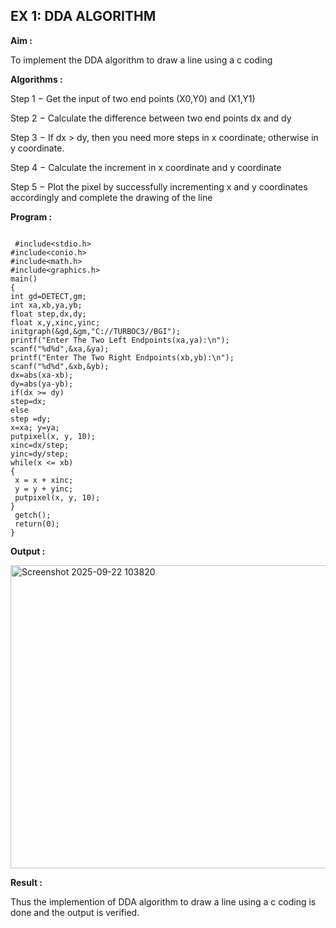 ## EX 1: DDA ALGORITHM 

**Aim :**

To  implement the DDA algorithm to draw a line using a c coding

**Algorithms :**

Step 1 − Get the input of two end points (X0,Y0) and (X1,Y1)

Step 2 − Calculate the difference between two end points dx and  dy 

Step 3 − If dx > dy, then you need more steps in x coordinate; otherwise in y coordinate.

Step 4 − Calculate the increment in x coordinate and y coordinate

Step 5 − Plot the pixel by successfully incrementing x and y coordinates accordingly and complete the drawing of the line

**Program :**
```
 
 #include<stdio.h>
#include<conio.h>
#include<math.h>
#include<graphics.h>
main()
{
int gd=DETECT,gm;
int xa,xb,ya,yb;
float step,dx,dy;
float x,y,xinc,yinc;
initgraph(&gd,&gm,"C://TURBOC3//BGI");
printf("Enter The Two Left Endpoints(xa,ya):\n");
scanf("%d%d",&xa,&ya);
printf("Enter The Two Right Endpoints(xb,yb):\n");
scanf("%d%d",&xb,&yb);
dx=abs(xa-xb);
dy=abs(ya-yb);
if(dx >= dy)
step=dx;
else
step =dy;
x=xa; y=ya;
putpixel(x, y, 10);
xinc=dx/step;
yinc=dy/step;
while(x <= xb)
{
 x = x + xinc;
 y = y + yinc;
 putpixel(x, y, 10);
}
 getch();
 return(0);
}

```
**Output :**
  
  <img width="515" height="485" alt="Screenshot 2025-09-22 103820" src="https://github.com/user-attachments/assets/4083d7fd-40e6-4ad8-b5fc-3efddc788846" />


**Result :**


Thus the implemention of DDA algorithm to draw a line using a c coding is done and the output is verified.


